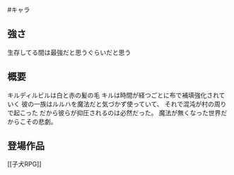 #キャラ
## 強さ
生存してる間は最強だと思うぐらいだと思う


## 概要
キルディルビルは白と赤の髪の毛
キルは時間が経つごとに布で補填強化されていく
彼の一族はルルハを魔法だと気づかず使っていて、
それで混沌が村の周りで起こった
だから彼らが抑圧されるのは必然だった。
魔法が無くなった世界だからこその悲劇。
## 登場作品
[[子犬RPG]]